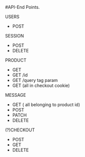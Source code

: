 #API-End Points.

USERS
- POST

SESSION
- POST
- DELETE

PRODUCT
- GET
- GET /id
- GET /query tag param
- GET (all in checkout cookie)

MESSAGE
- GET ( all belonging to product id)
- POST
- PATCH
- DELETE

(?)CHECKOUT
- POST
- GET
- DELETE
